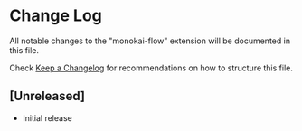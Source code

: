 # Change Log

All notable changes to the "monokai-flow" extension will be documented in this file.

Check [Keep a Changelog](http://keepachangelog.com/) for recommendations on how to structure this file.

## [Unreleased]

- Initial release
